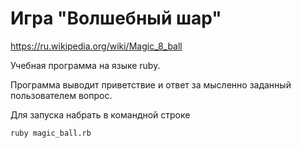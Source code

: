 # Игра "Волшебный шар"

https://ru.wikipedia.org/wiki/Magic_8_ball

Учебная программа на языке ruby.

Программа выводит приветствие и ответ за мысленно заданный пользователем вопрос.

Для запуска набрать в командной строке 
```
ruby magic_ball.rb
```
